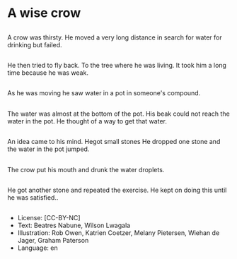 # A wise crow

##
A crow was thirsty. He moved a very long
distance in search for water for drinking but
failed.

##
He then tried to fly back. To the tree where he
was living. It took him a long time because he
was weak.

##
As he was moving he saw water in a pot in
someone's compound.

##
The water was almost at the bottom of the pot.
His beak could not reach the water in the pot.
He thought of a way to get that water.

##
An idea came to his mind.
Hegot small stones He dropped one stone and
the water in the pot jumped.

##
The crow put his mouth and drunk the water
droplets.

##
He got another stone and repeated the
exercise. He kept on doing this until he was
satisfied..

##
* License: [CC-BY-NC]
* Text: Beatres Nabune, Wilson Lwagala
* Illustration: Rob Owen, Katrien Coetzer, Melany Pietersen, Wiehan de Jager, Graham Paterson
* Language: en
